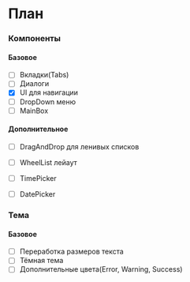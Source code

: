 # План


### Компоненты

#### Базовое
- [ ] Вкладки(Tabs)
- [ ] Диалоги
- [x] UI для навигации
- [ ] DropDown меню
- [ ] MainBox

#### Дополнительное
- [ ] DragAndDrop для ленивых списков
- [ ] WheelList лейаут
- [ ] TimePicker
- [ ] DatePicker


### Тема

#### Базовое
- [ ] Переработка размеров текста
- [ ] Тёмная тема
- [ ] Дополнительные цвета(Error, Warning, Success)